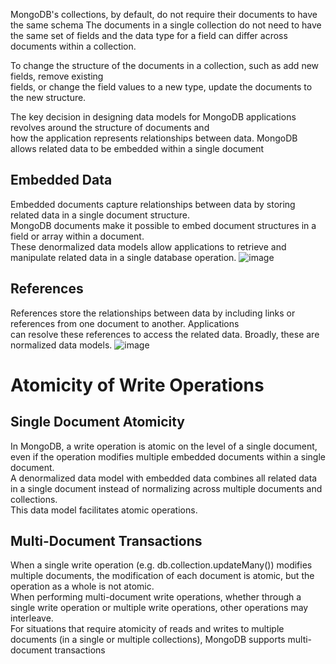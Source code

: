 MongoDB's collections, by default, do not require their documents to have the same schema
The documents in a single collection do not need to have the same set of fields and the data type for a field can differ across documents within a collection.   

To change the structure of the documents in a collection, such as add new fields, remove existing  
fields, or change the field values to a new type, update the documents to the new structure.  

The key decision in designing data models for MongoDB applications revolves around the structure of documents and  
how the application represents relationships between data. MongoDB allows related data to be embedded within a single document

## Embedded Data
Embedded documents capture relationships between data by storing related data in a single document structure.  
MongoDB documents make it possible to embed document structures in a field or array within a document.  
These denormalized data models allow applications to retrieve and manipulate related data in a single database operation.
![image](https://github.com/yadavraganu/databases/assets/77580939/92db184e-29a0-4900-b361-5b7943702876)


## References
References store the relationships between data by including links or references from one document to another. Applications  
can resolve these references to access the related data. Broadly, these are normalized data models.
![image](https://github.com/yadavraganu/databases/assets/77580939/48f34b47-2fd8-422d-bc67-b29f0f9309d2)

# Atomicity of Write Operations
## Single Document Atomicity
In MongoDB, a write operation is atomic on the level of a single document, even if the operation modifies multiple embedded documents within a single document.  
A denormalized data model with embedded data combines all related data in a single document instead of normalizing across multiple documents and collections.    
This data model facilitates atomic operations.

## Multi-Document Transactions
When a single write operation (e.g. db.collection.updateMany()) modifies multiple documents, the modification of each document is atomic, but the operation as a whole is not atomic.  
When performing multi-document write operations, whether through a single write operation or multiple write operations, other operations may interleave.  
For situations that require atomicity of reads and writes to multiple documents (in a single or multiple collections), MongoDB supports multi-document transactions
